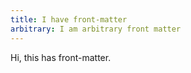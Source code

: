 ```yaml
---
title: I have front-matter
arbitrary: I am arbitrary front matter
---
```


Hi, this has front-matter.
